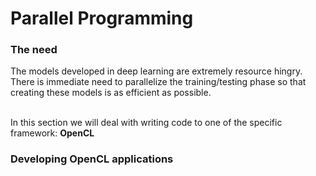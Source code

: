 # Parallel Programming

### The need
The models developed in deep learning are extremely resource hingry. There is immediate need to parallelize the training/testing phase so that creating these models is as efficient as possible.


<br />
In this section we will deal with writing code to one of the specific framework: <strong>OpenCL</strong>
<br />


### Developing OpenCL applications



